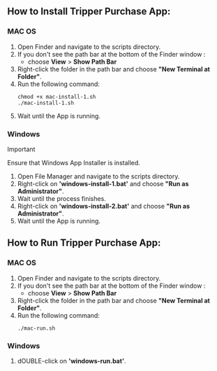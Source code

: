 ## How to Install Tripper Purchase App:
### MAC OS
1. Open Finder and navigate to the scripts directory.
2. If you don't see the path bar at the bottom of the Finder window :
   - choose **View** > **Show Path Bar**
3. Right-click the folder in the path bar and choose **"New Terminal at Folder"**.
4. Run the following command:
   ```
   chmod +x mac-install-1.sh
   ./mac-install-1.sh
   ```
5. Wait until the App is running.

### Windows
> [!IMPORTANT]
> Ensure that Windows App Installer is installed.
1. Open File Manager and navigate to the scripts directory.
2. Right-click on **'windows-install-1.bat'** and choose **"Run as Administrator"**.
3. Wait until the process finishes.
4. Right-click on **'windows-install-2.bat'** and choose **"Run as Administrator"**.
5. Wait until the App is running.

## How to Run Tripper Purchase App:
### MAC OS
1. Open Finder and navigate to the scripts directory.
2. If you don't see the path bar at the bottom of the Finder window :
   - choose **View** > **Show Path Bar**
3. Right-click the folder in the path bar and choose **"New Terminal at Folder"**.
4. Run the following command:
   ```
   ./mac-run.sh
   ```

### Windows
1. dOUBLE-click on **'windows-run.bat'**.
